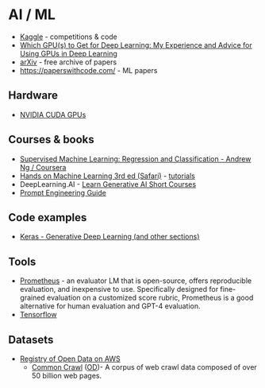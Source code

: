 # AI / ML

* [Kaggle](https://www.kaggle.com/) - competitions & code
* [Which GPU(s) to Get for Deep Learning: My Experience and Advice for Using GPUs in Deep Learning](https://timdettmers.com/2023/01/30/which-gpu-for-deep-learning/)
* [arXiv](https://arxiv.org/) - free archive of papers
* <https://paperswithcode.com/> - ML papers

## Hardware

* [NVIDIA CUDA GPUs](https://developer.nvidia.com/cuda-gpus)

## Courses & books

* [Supervised Machine Learning: Regression and Classification -  Andrew Ng / Coursera](https://www.coursera.org/learn/machine-learning/)
* [Hands on Machine Learning 3rd ed (Safari)](https://learning.oreilly.com/library/view/hands-on-machine-learning/9781098125967/preface01.html#idm45720251958640) - [tutorials](https://colab.research.google.com/github/ageron/handson-ml3/blob/main/index.ipynb)
* DeepLearning.AI - [Learn Generative AI Short Courses](https://www.deeplearning.ai/short-courses/)
* [Prompt Engineering Guide](https://www.promptingguide.ai/)

## Code examples

* [Keras - Generative Deep Learning (and other sections)](https://keras.io/examples/generative/)

## Tools

* [Prometheus](https://github.com/kaistAI/prometheus) - an evaluator LM that is open-source, offers reproducible evaluation, and inexpensive to use. Specifically designed for fine-grained evaluation on a customized score rubric, Prometheus is a good alternative for human evaluation and GPT-4 evaluation.
* [Tensorflow](https://www.tensorflow.org/)

## Datasets

* [Registry of Open Data on AWS](https://registry.opendata.aws/)
  * [Common Crawl](https://commoncrawl.org/) ([OD](https://registry.opendata.aws/commoncrawl/))- A corpus of web crawl data composed of over 50 billion web pages.